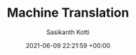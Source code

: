 ---
layout: post
title:  "Machine Translation"
date:   2021-06-09 22:21:59 +00:00
image: /images/Machine_Translation.png 
categories: Projects
venue: IIT Jodhpur
course: "CSL7340: Natural Language Processing"
author: "Sasikanth Kotti"
authors: "<strong>Sasikanth Kotti*</strong>, Nikhila Dhulipalla, Adhun Thalekkara"
report: /pdfs/Project_Report_NLP.pdf
presentation: /pdfs/Presentation_NLP.pdf
---
